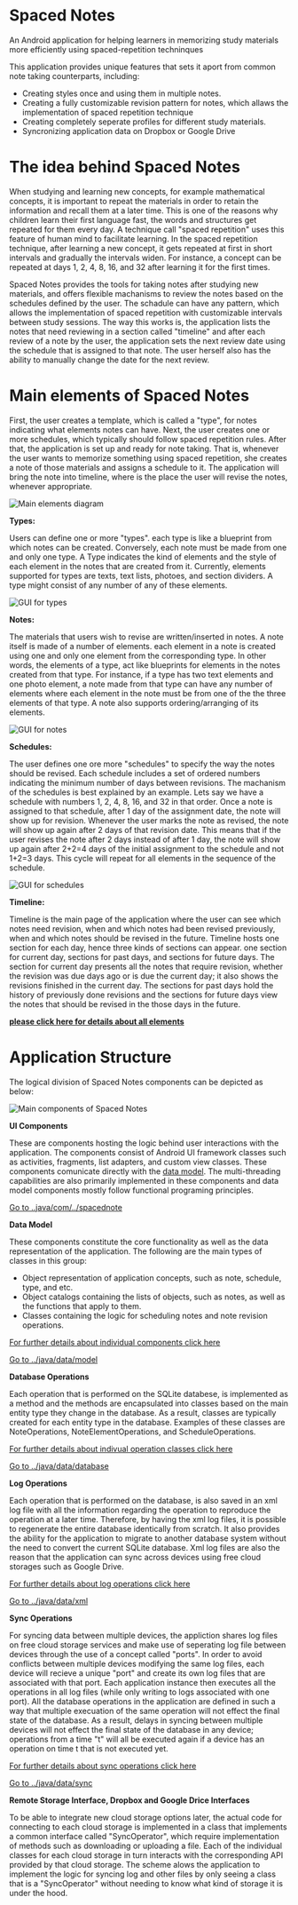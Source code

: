 # Spaced Notes
An Android application for helping learners in memorizing study materials more efficiently using spaced-repetition techninques

<p>This application provides unique features that sets it aport from common note taking counterparts, including:</p>
<ul>
<li>Creating styles once and using them in multiple notes.</li>
<li>Creating a fully customizable revision pattern for notes, which allaws the implementation of spaced repetition technique</li>
<li>Creating completely seperate profiles for different study materials.</li>
<li>Syncronizing application data on Dropbox or Google Drive</li>
</ul>

# The idea behind Spaced Notes
<p>When studying and learning new concepts, for example mathematical concepts, it is important to repeat the materials in order to retain the information and recall them at a later time. This is one of the reasons why children learn their first language fast, the words and structures get repeated for them every day. A technique call "spaced repetition" uses this feature of human mind to facilitate learning. In the spaced repetition technique, after learning a new concept, it gets repeated at first in short intervals and gradually the intervals widen. For instance, a concept can be repeated at days 1, 2, 4, 8, 16, and 32 after learning it for the first times.</p>
<p>Spaced Notes provides the tools for taking notes after studying new materials, and offers flexible machanisms to review the notes based on the schedules defined by the user. The schadule can have any pattern, which allows the implementation of spaced repetition with customizable intervals between study sessions. The way this works is, the application lists the notes that need reviewing in a section called "timeline" and after each review of a note by the user, the application sets the next review date using the schedule that is assigned to that note. The user herself also has the ability to manually change the date for the next review.</p>

# Main elements of Spaced Notes

First, the user creates a template, which is called a "type", for notes indicating what elements notes can have. Next, the user creates one or more schedules, which typically should follow spaced repetition rules. After that, the application is set up and ready for note taking. That is, whenever the user wants to memorize something using spaced repetition, she creates a note of those materials and assigns a schedule to it. The application will bring the note into timeline, where is the place the user will revise the notes, whenever appropriate.

![Main elements diagram](docs/images/CD759845-2AC8-4FB0-98A6-FA0ADA53B69D.jpeg)

**Types:**
<p>Users can define one or more "types". each type is like a blueprint from which notes can be created. Conversely, each note must be made from one and only one type. A Type indicates the kind of elements and the style of each element in the notes that are created from it. Currently, elements supported for types are texts, text lists, photoes, and section dividers. A type might consist of any number of any of these elements.</p>

![GUI for types](docs/images/3db958c153e244bba9bef4427eb667c3.jpeg)


**Notes:**
<p>The materials that users wish to revise are written/inserted in notes. A note itself is made of a number of elements. each element in a note is created using one and only one element from the corresponding type. In other words, the elements of a type, act like blueprints for elements in the notes created from that type. For instance, if a type has two text elements and one photo element, a note made from that type can have any number of elements where each element in the note must be from one of the the three elements of that type. A note also supports ordering/arranging of its elements.</p>

![GUI for notes](docs/images/9e69c9dcf138459fb1a9e7ee71963919.jpeg)


**Schedules:**
<p>The user defines one ore more "schedules" to specify the way the notes should be revised. Each schedule includes a set of ordered numbers indicating the minimum number of days between revisions. The machanism of the schedules is best explained by an example. Lets say we have a schedule with numbers 1, 2, 4, 8, 16, and 32 in that order. Once a note is assigned to that schedule, after 1 day of the assignment date, the note will show up for revision. Whenever the user marks the note as revised, the note will show up again after 2 days of that revision date. This means that if the user revises the note after 2 days instead of after 1 day, the note will show up again after 2+2=4 days of the initial assignment to the schedule and not 1+2=3 days. This cycle will repeat for all elements in the sequence of the schedule.</p>

![GUI for schedules](docs/images/7f35482684f84a3985613b8e5984d07a.jpeg)


**Timeline:**
<p>Timeline is the main page of the application where the user can see which notes need revision, when and which notes had been revised previously, when and which notes should be revised in the future. Timeline hosts one section for each day, hence three kinds of sections can appear. one section for current day, sections for past days, and sections for future days. The section for current day presents all the notes that require revision, whether the revision was due days ago or is due the current day; it also shows the revisions finished in the current day. The sections for past days hold the history of previously done revisions and the sections for future days view the notes that should be revised in the those days in the future.</p>

**[please click here for details about all elements](docs/elements.md)**

# Application Structure
<p>The logical division of Spaced Notes components can be depicted as below:</p>

![Main components of Spaced Notes](docs/images/3fa35d672a644b6fb91d716765ec36c3.jpeg)



**UI Components**

These are components hosting the logic behind user interactions with the application. The components consist of Android UI framework classes such as activities, fragments, list adapters, and custom view classes. These components comunicate directly with the [data model](docs/modelcomponents.md). The multi-threading capabilities are also primarily implemented in these components and data model components mostly follow functional programing principles.

[Go to ..java/com/../spacednote](app/src/main/java/com/diplinkblaze/spacednote)


**Data Model**

These components constitute the core functionality as well as the data representation of the application. The following are the main types of classes in this group:

- Object representation of application concepts, such as note, schedule, type, and etc.
- Object catalogs containing the lists of objects, such as notes, as well as the functions that apply to them.
- Classes containing the logic for scheduling notes and note revision operations.

[For further details about individual components click here](docs/modelcomponents.md)

[Go to ../java/data/model](app/src/main/java/data/model)


**Database Operations**

Each operation that is performed on the SQLite databese, is implemented as a method and the methods are encapsulated into classes based on the main entity type they change in the database. As a result, classes are typically created for each entity type in the database. Examples of these classes are NoteOperations, NoteElementOperations, and ScheduleOperations.

[For further details about indivual operation classes click here](docs/databaseoperations.md)

[Go to ../java/data/database](app/src/main/java/data/database)


**Log Operations**

Each operation that is performed on the database, is also saved in an xml log file with all the information regarding the operation to reproduce the operation at a later time. Therefore, by having the xml log files, it is possible to regenerate the entire database identically from scratch. It also provides the ability for the application to migrate to another database system without the need to convert the current SQLite database. Xml log files are also the reason that the application can sync across devices using free cloud storages such as Google Drive.

[For further details about log operations click here](docs/logoperations.md)

[Go to ../java/data/xml](app/src/main/java/data/xml)


**Sync Operations**

For syncing data between multiple devices, the appliction shares log files on free cloud storage services and make use of seperating log file between devices through the use of a concept called "ports". In order to avoid conflicts between multiple devices modifying the same log files, each device will recieve a unique "port" and create its own log files that are associated with that port. Each application instance then executes all the operations in all log files (while only writing to logs associated with one port). All the database operations in the application are defined in such a way that multiple execuation of the same operation will not effect the final state of the database. As a result, delays in syncing between multiple devices will not effect the final state of the database in any device; operations from a time "t" will all be executed again if a device has an operation on time t that is not executed yet.

[For further details about sync operations click here](docs/syncoperations.md)

[Go to ../java/data/sync](app/src/main/java/data/sync)

**Remote Storage Interface, Dropbox and Google Drice Interfaces**

To be able to integrate new cloud storage options later, the actual code for connecting to each cloud storage is implemented in a class that implements a common interface called "SyncOperator", which require implementation of methods such as downloading or uploading a file. Each of the individual classes for each cloud storage in turn interacts with the corresponding API provided by that cloud storage. The scheme alows the application to implement the logic for syncing log and other files by only seeing a class that is a "SyncOperator" without needing to know what kind of storage it is under the hood.
